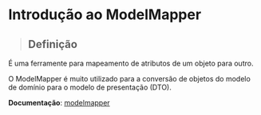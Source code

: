 # Introdução ao ModelMapper

> ## **Definição**

É uma ferramente para mapeamento de atributos de um objeto para outro.

O ModelMapper é muito utilizado para a conversão de objetos do modelo de domínio para o modelo de presentação (DTO).

**Documentação**: [modelmapper](http://modelmapper.org/)